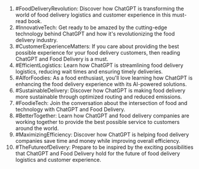 1. #FoodDeliveryRevolution: Discover how ChatGPT is transforming the world of food delivery logistics and customer experience in this must-read book.
2. #InnovativeTech: Get ready to be amazed by the cutting-edge technology behind ChatGPT and how it's revolutionizing the food delivery industry.
3. #CustomerExperienceMatters: If you care about providing the best possible experience for your food delivery customers, then reading ChatGPT and Food Delivery is a must.
4. #EfficientLogistics: Learn how ChatGPT is streamlining food delivery logistics, reducing wait times and ensuring timely deliveries.
5. #AIforFoodies: As a food enthusiast, you'll love learning how ChatGPT is enhancing the food delivery experience with its AI-powered solutions.
6. #SustainableDelivery: Discover how ChatGPT is making food delivery more sustainable through optimized routing and reduced emissions.
7. #FoodieTech: Join the conversation about the intersection of food and technology with ChatGPT and Food Delivery.
8. #BetterTogether: Learn how ChatGPT and food delivery companies are working together to provide the best possible service to customers around the world.
9. #MaximizingEfficiency: Discover how ChatGPT is helping food delivery companies save time and money while improving overall efficiency.
10. #TheFutureofDelivery: Prepare to be inspired by the exciting possibilities that ChatGPT and Food Delivery hold for the future of food delivery logistics and customer experience.
